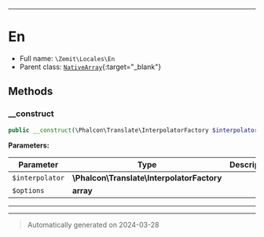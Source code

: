 ***

# En





* Full name: `\Zemit\Locales\En`
* Parent class: [`NativeArray`](https://docs.phalcon.io/latest/api/){:target="_blank"}




## Methods


### __construct



```php
public __construct(\Phalcon\Translate\InterpolatorFactory $interpolator, array $options = []): mixed
```








**Parameters:**

| Parameter | Type | Description |
|-----------|------|-------------|
| `$interpolator` | **\Phalcon\Translate\InterpolatorFactory** |  |
| `$options` | **array** |  |





***


***
> Automatically generated on 2024-03-28
